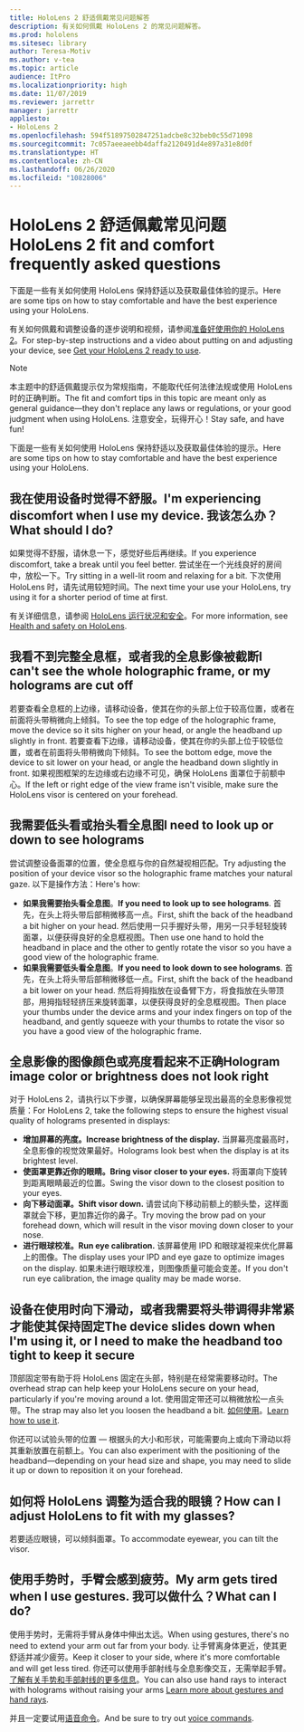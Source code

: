 ```yaml
---
title: HoloLens 2 舒适佩戴常见问题解答
description: 有关如何佩戴 HoloLens 2 的常见问题解答。
ms.prod: hololens
ms.sitesec: library
author: Teresa-Motiv
ms.author: v-tea
ms.topic: article
audience: ItPro
ms.localizationpriority: high
ms.date: 11/07/2019
ms.reviewer: jarrettr
manager: jarrettr
appliesto:
- HoloLens 2
ms.openlocfilehash: 594f51897502847251adcbe8c32beb0c55d71098
ms.sourcegitcommit: 7c057aeeaeebb4daffa2120491d4e897a31e8d0f
ms.translationtype: HT
ms.contentlocale: zh-CN
ms.lasthandoff: 06/26/2020
ms.locfileid: "10828006"
---
```

# <span data-ttu-id="0f4d7-103">HoloLens 2 舒适佩戴常见问题</span><span class="sxs-lookup"><span data-stu-id="0f4d7-103">HoloLens 2 fit and comfort frequently asked questions</span></span>

<span data-ttu-id="0f4d7-104">下面是一些有关如何使用 HoloLens 保持舒适以及获取最佳体验的提示。</span><span class="sxs-lookup"><span data-stu-id="0f4d7-104">Here are some tips on how to stay comfortable and have the best experience using your HoloLens.</span></span>

<span data-ttu-id="0f4d7-105">有关如何佩戴和调整设备的逐步说明和视频，请参阅[准备好使用你的 HoloLens 2](hololens2-setup.md)。</span><span class="sxs-lookup"><span data-stu-id="0f4d7-105">For step-by-step instructions and a video about putting on and adjusting your device, see [Get your HoloLens 2 ready to use](hololens2-setup.md).</span></span>

> [!NOTE]
> <span data-ttu-id="0f4d7-106">本主题中的舒适佩戴提示仅为常规指南，不能取代任何法律法规或使用 HoloLens 时的正确判断。</span><span class="sxs-lookup"><span data-stu-id="0f4d7-106">The fit and comfort tips in this topic are meant only as general guidance&mdash;they don't replace any laws or regulations, or your good judgment when using HoloLens.</span></span> <span data-ttu-id="0f4d7-107">注意安全，玩得开心！</span><span class="sxs-lookup"><span data-stu-id="0f4d7-107">Stay safe, and have fun!</span></span>

<span data-ttu-id="0f4d7-108">下面是一些有关如何使用 HoloLens 保持舒适以及获取最佳体验的提示。</span><span class="sxs-lookup"><span data-stu-id="0f4d7-108">Here are some tips on how to stay comfortable and have the best experience using your HoloLens.</span></span>

## <span data-ttu-id="0f4d7-109">我在使用设备时觉得不舒服。</span><span class="sxs-lookup"><span data-stu-id="0f4d7-109">I'm experiencing discomfort when I use my device.</span></span> <span data-ttu-id="0f4d7-110">我该怎么办？</span><span class="sxs-lookup"><span data-stu-id="0f4d7-110">What should I do?</span></span>

<span data-ttu-id="0f4d7-111">如果觉得不舒服，请休息一下，感觉好些后再继续。</span><span class="sxs-lookup"><span data-stu-id="0f4d7-111">If you experience discomfort, take a break until you feel better.</span></span> <span data-ttu-id="0f4d7-112">尝试坐在一个光线良好的房间中，放松一下。</span><span class="sxs-lookup"><span data-stu-id="0f4d7-112">Try sitting in a well-lit room and relaxing for a bit.</span></span> <span data-ttu-id="0f4d7-113">下次使用 HoloLens 时，请先试用较短时间。</span><span class="sxs-lookup"><span data-stu-id="0f4d7-113">The next time your use your HoloLens, try using it for a shorter period of time at first.</span></span>

<span data-ttu-id="0f4d7-114">有关详细信息，请参阅 [HoloLens 运行状况和安全](https://go.microsoft.com/fwlink/p/?LinkId=746661)。</span><span class="sxs-lookup"><span data-stu-id="0f4d7-114">For more information, see [Health and safety on HoloLens](https://go.microsoft.com/fwlink/p/?LinkId=746661).</span></span>

## <span data-ttu-id="0f4d7-115">我看不到完整全息框，或者我的全息影像被截断</span><span class="sxs-lookup"><span data-stu-id="0f4d7-115">I can't see the whole holographic frame, or my holograms are cut off</span></span>

<span data-ttu-id="0f4d7-116">若要查看全息框的上边缘，请移动设备，使其在你的头部上位于较高位置，或者在前面将头带稍微向上倾斜。</span><span class="sxs-lookup"><span data-stu-id="0f4d7-116">To see the top edge of the holographic frame, move the device so it sits higher on your head, or angle the headband up slightly in front.</span></span> <span data-ttu-id="0f4d7-117">若要查看下边缘，请移动设备，使其在你的头部上位于较低位置，或者在前面将头带稍微向下倾斜。</span><span class="sxs-lookup"><span data-stu-id="0f4d7-117">To see the bottom edge, move the device to sit lower on your head, or angle the headband down slightly in front.</span></span> <span data-ttu-id="0f4d7-118">如果视图框架的左边缘或右边缘不可见，确保 HoloLens 面罩位于前额中心。</span><span class="sxs-lookup"><span data-stu-id="0f4d7-118">If the left or right edge of the view frame isn't visible, make sure the HoloLens visor is centered on your forehead.</span></span>

## <span data-ttu-id="0f4d7-119">我需要低头看或抬头看全息图</span><span class="sxs-lookup"><span data-stu-id="0f4d7-119">I need to look up or down to see holograms</span></span>

<span data-ttu-id="0f4d7-120">尝试调整设备面罩的位置，使全息框与你的自然凝视相匹配。</span><span class="sxs-lookup"><span data-stu-id="0f4d7-120">Try adjusting the position of your device visor so the holographic frame matches your natural gaze.</span></span> <span data-ttu-id="0f4d7-121">以下是操作方法：</span><span class="sxs-lookup"><span data-stu-id="0f4d7-121">Here's how:</span></span>

- <span data-ttu-id="0f4d7-122">**如果我需要抬头看全息图**。</span><span class="sxs-lookup"><span data-stu-id="0f4d7-122">**If you need to look up to see holograms**.</span></span> <span data-ttu-id="0f4d7-123">首先，在头上将头带后部稍微移高一点。</span><span class="sxs-lookup"><span data-stu-id="0f4d7-123">First, shift the back of the headband a bit higher on your head.</span></span> <span data-ttu-id="0f4d7-124">然后使用一只手握好头带，用另一只手轻轻旋转面罩，以便获得良好的全息框视图。</span><span class="sxs-lookup"><span data-stu-id="0f4d7-124">Then use one hand to hold the headband in place and the other to gently rotate the visor so you have a good view of the holographic frame.</span></span>
- <span data-ttu-id="0f4d7-125">**如果我需要低头看全息图**。</span><span class="sxs-lookup"><span data-stu-id="0f4d7-125">**If you need to look down to see holograms**.</span></span> <span data-ttu-id="0f4d7-126">首先，在头上将头带后部稍微移低一点。</span><span class="sxs-lookup"><span data-stu-id="0f4d7-126">First, shift the back of the headband a bit lower on your head.</span></span> <span data-ttu-id="0f4d7-127">然后将拇指放在设备臂下方，将食指放在头带顶部，用拇指轻轻挤压来旋转面罩，以便获得良好的全息框视图。</span><span class="sxs-lookup"><span data-stu-id="0f4d7-127">Then place your thumbs under the device arms and your index fingers on top of the headband, and gently squeeze with your thumbs to rotate the visor so you have a good view of the holographic frame.</span></span>

## <span data-ttu-id="0f4d7-128">全息影像的图像颜色或亮度看起来不正确</span><span class="sxs-lookup"><span data-stu-id="0f4d7-128">Hologram image color or brightness does not look right</span></span>

<span data-ttu-id="0f4d7-129">对于 HoloLens 2，请执行以下步骤，以确保屏幕能够呈现出最高的全息影像视觉质量：</span><span class="sxs-lookup"><span data-stu-id="0f4d7-129">For HoloLens 2, take the following steps to ensure the highest visual quality of holograms presented in displays:</span></span>

- **<span data-ttu-id="0f4d7-130">增加屏幕的亮度。</span><span class="sxs-lookup"><span data-stu-id="0f4d7-130">Increase brightness of the display.</span></span>** <span data-ttu-id="0f4d7-131">当屏幕亮度最高时，全息影像的视觉效果最好。</span><span class="sxs-lookup"><span data-stu-id="0f4d7-131">Holograms look best when the display is at its brightest level.</span></span>
- **<span data-ttu-id="0f4d7-132">使面罩更靠近你的眼睛。</span><span class="sxs-lookup"><span data-stu-id="0f4d7-132">Bring visor closer to your eyes.</span></span>** <span data-ttu-id="0f4d7-133">将面罩向下旋转到距离眼睛最近的位置。</span><span class="sxs-lookup"><span data-stu-id="0f4d7-133">Swing the visor down to the closest position to your eyes.</span></span>
- **<span data-ttu-id="0f4d7-134">向下移动面罩。</span><span class="sxs-lookup"><span data-stu-id="0f4d7-134">Shift visor down.</span></span>** <span data-ttu-id="0f4d7-135">请尝试向下移动前额上的额头垫，这样面罩就会下移，更加靠近你的鼻子。</span><span class="sxs-lookup"><span data-stu-id="0f4d7-135">Try moving the brow pad on your forehead down, which will result in the visor moving down closer to your nose.</span></span>
- **<span data-ttu-id="0f4d7-136">进行眼球校准。</span><span class="sxs-lookup"><span data-stu-id="0f4d7-136">Run eye calibration.</span></span>** <span data-ttu-id="0f4d7-137">该屏幕使用 IPD 和眼球凝视来优化屏幕上的图像。</span><span class="sxs-lookup"><span data-stu-id="0f4d7-137">The display uses your IPD and eye gaze to optimize images on the display.</span></span> <span data-ttu-id="0f4d7-138">如果未进行眼球校准，则图像质量可能会变差。</span><span class="sxs-lookup"><span data-stu-id="0f4d7-138">If you don't run eye calibration, the image quality may be made worse.</span></span>

## <span data-ttu-id="0f4d7-139">设备在使用时向下滑动，或者我需要将头带调得非常紧才能使其保持固定</span><span class="sxs-lookup"><span data-stu-id="0f4d7-139">The device slides down when I'm using it, or I need to make the headband too tight to keep it secure</span></span>

<span data-ttu-id="0f4d7-140">顶部固定带有助于将 HoloLens 固定在头部，特别是在经常需要移动时。</span><span class="sxs-lookup"><span data-stu-id="0f4d7-140">The overhead strap can help keep your HoloLens secure on your head, particularly if you're moving around a lot.</span></span> <span data-ttu-id="0f4d7-141">使用固定带还可以稍微放松一点头带。</span><span class="sxs-lookup"><span data-stu-id="0f4d7-141">The strap may also let you loosen the headband a bit.</span></span> <span data-ttu-id="0f4d7-142">[如何使用](hololens2-setup.md#adjust-fit)。</span><span class="sxs-lookup"><span data-stu-id="0f4d7-142">[Learn how to use it](hololens2-setup.md#adjust-fit).</span></span>

<span data-ttu-id="0f4d7-143">你还可以试验头带的位置 &mdash; 根据头的大小和形状，可能需要向上或向下滑动以将其重新放置在前额上。</span><span class="sxs-lookup"><span data-stu-id="0f4d7-143">You can also experiment with the positioning of the headband&mdash;depending on your head size and shape, you may need to slide it up or down to reposition it on your forehead.</span></span>

## <span data-ttu-id="0f4d7-144">如何将 HoloLens 调整为适合我的眼镜？</span><span class="sxs-lookup"><span data-stu-id="0f4d7-144">How can I adjust HoloLens to fit with my glasses?</span></span>

<span data-ttu-id="0f4d7-145">若要适应眼镜，可以倾斜面罩。</span><span class="sxs-lookup"><span data-stu-id="0f4d7-145">To accommodate eyewear, you can tilt the visor.</span></span>

## <span data-ttu-id="0f4d7-146">使用手势时，手臂会感到疲劳。</span><span class="sxs-lookup"><span data-stu-id="0f4d7-146">My arm gets tired when I use gestures.</span></span> <span data-ttu-id="0f4d7-147">我可以做什么？</span><span class="sxs-lookup"><span data-stu-id="0f4d7-147">What can I do?</span></span>

<span data-ttu-id="0f4d7-148">使用手势时，无需将手臂从身体中伸出太远。</span><span class="sxs-lookup"><span data-stu-id="0f4d7-148">When using gestures, there's no need to extend your arm out far from your body.</span></span> <span data-ttu-id="0f4d7-149">让手臂离身体更近，使其更舒适并减少疲劳。</span><span class="sxs-lookup"><span data-stu-id="0f4d7-149">Keep it closer to your side, where it's more comfortable and will get less tired.</span></span> <span data-ttu-id="0f4d7-150">你还可以使用手部射线与全息影像交互，无需举起手臂。[了解有关手势和手部射线的更多信息](hololens2-basic-usage.md#the-hand-tracking-frame)。</span><span class="sxs-lookup"><span data-stu-id="0f4d7-150">You can also use hand rays to interact with holograms without raising your arms [Learn more about gestures and hand rays](hololens2-basic-usage.md#the-hand-tracking-frame).</span></span>

<span data-ttu-id="0f4d7-151">并且一定要试用[语音命令](hololens-cortana.md)。</span><span class="sxs-lookup"><span data-stu-id="0f4d7-151">And be sure to try out [voice commands](hololens-cortana.md).</span></span>
